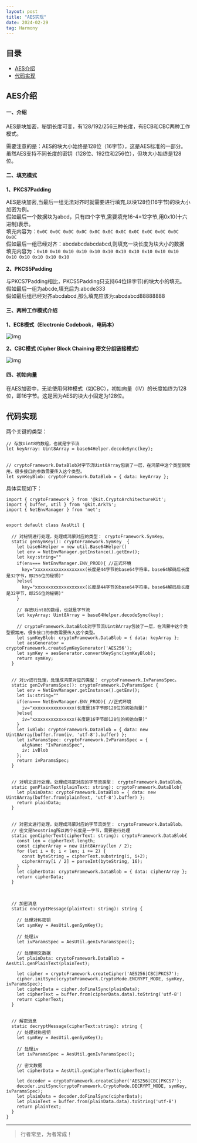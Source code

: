 ```yaml
---
layout: post
title: "AES实现"
date: 2024-02-29
tag: Harmony
---
```




## 目录
- [AES介绍](#content1)   
- [代码实现](#content2)   


## <a id="content1">AES介绍</a>

#### **一、介绍**   

AES是块加密，秘钥长度可变，有128/192/256三种长度，有ECB和CBC两种工作模式。

需要注意的是：AES的块大小始终是128位（16字节），这是AES标准的一部分。虽然AES支持不同长度的密钥（128位、192位和256位），但块大小始终是128位。

#### **二、填充模式**  

**1、PKCS7Padding**   

AES是块加密,当最后一组无法对齐时就需要进行填充,以块128位(16字节)的块大小加密为例。           
假如最后一个数据块为abcd，只有四个字节,需要填充16-4=12字节,用0x10(十六进制)表示。        
填充内容为：`0x0C 0x0C 0x0C 0x0C 0x0C 0x0C 0x0C 0x0C 0x0C 0x0C 0x0C 0x0C`       
假如最后一组已经对齐：abcdabcdabcdabcd,则填充一块长度为块大小的数据        
填充内容为：`0x10 0x10 0x10 0x10 0x10 0x10 0x10 0x10 0x10 0x10 0x10 0x10 0x10 0x10 0x10 0x10`   

**2、PKCS5Padding**

与PKCS7Padding相比，PKCS5Padding只支持64位(8字节)的块大小的填充。          
假如最后一组为abcde,填充后为:abcde333     
假如最后组已经对齐abcdabcd,那么填充应该为:abcdabcd88888888    


#### **三、两种工作模式介绍**    


**1、ECB模式（Electronic Codebook，电码本）**

<img src="/images/encrypted/des13.png" alt="img">

**2、CBC模式 (Cipher Block Chaining 密文分组链接模式）**   

<img src="/images/encrypted/des14.png" alt="img">

#### **四、初始向量**   

在AES加密中，无论使用何种模式（如CBC），初始向量（IV）的长度始终为128位，即16字节。这是因为AES的块大小固定为128位。



## <a id="content2">代码实现</a>

两个关键的类型：
```
// 存放Uint8的数组，也就是字节流
let keyArray: Uint8Array = base64Helper.decodeSync(key);


// cryptoFramework.DataBlob对字节流Uint8Array包装了一层，在鸿蒙中这个类型很常用，很多接口的参数需要传入这个类型。
let symKeyBlob: cryptoFramework.DataBlob = { data: keyArray };
```


具体实现如下：     
```
import { cryptoFramework } from '@kit.CryptoArchitectureKit';
import { buffer, util } from '@kit.ArkTS';
import { NetEnvManager } from 'net';


export default class AesUtil {

  // 对秘钥进行处理，处理成鸿蒙对应的类型： cryptoFramework.SymKey。
  static genSymKey(): cryptoFramework.SymKey  {
    let base64Helper = new util.Base64Helper()
    let env = NetEnvManager.getInstance().getEnv();
    let key:string=""
    if(env=== NetEnvManager.ENV_PROD){ //正式环境
      key="xxxxxxxxxxxxxxxxxxx(长度是44字节的base64字符串，base64解码后长度是32字节，即256位的秘钥)"
    }else{
      key="xxxxxxxxxxxxxxxxxxx(长度是44字节的base64字符串，base64解码后长度是32字节，即256位的秘钥)"
    }

    // 存放Uint8的数组，也就是字节流
    let keyArray: Uint8Array = base64Helper.decodeSync(key);

    // cryptoFramework.DataBlob对字节流Uint8Array包装了一层，在鸿蒙中这个类型很常用，很多接口的参数需要传入这个类型。
    let symKeyBlob: cryptoFramework.DataBlob = { data: keyArray };
    let aesGenerator = cryptoFramework.createSymKeyGenerator('AES256');
    let symKey = aesGenerator.convertKeySync(symKeyBlob);
    return symKey;
  }


  // 对iv进行处理，处理成鸿蒙对应的类型： cryptoFramework.IvParamsSpec。
  static genIvParamsSpec(): cryptoFramework.IvParamsSpec {
    let env = NetEnvManager.getInstance().getEnv();
    let iv:string=""
    if(env=== NetEnvManager.ENV_PROD){ //正式环境
      iv="xxxxxxxxxxxxxxxx(长度是16字节即128位的初始向量)"
    }else{
      iv="xxxxxxxxxxxxxxxx(长度是16字节即128位的初始向量)"
    }
    let ivBlob: cryptoFramework.DataBlob = { data: new Uint8Array(buffer.from(iv, 'utf-8').buffer) };
    let ivParamsSpec: cryptoFramework.IvParamsSpec = {
      algName: "IvParamsSpec",
      iv: ivBlob
    };
    return ivParamsSpec;
  }


  // 对明文进行处理，处理成鸿蒙对应的字节流类型： cryptoFramework.DataBlob。
  static genPlainText(plainText: string): cryptoFramework.DataBlob{
    let plainData: cryptoFramework.DataBlob = { data: new Uint8Array(buffer.from(plainText, 'utf-8').buffer) };
    return plainData;
  }


  // 对密文进行处理，处理成鸿蒙对应的字节流类型： cryptoFramework.DataBlob。
  // 密文是hexstring所以两个长度是一字节，需要进行处理
  static genCipherText(cipherText: string): cryptoFramework.DataBlob{
    const len = cipherText.length;
    const cipherArray = new Uint8Array(len / 2);
    for (let i = 0; i < len; i += 2) {
      const byteString = cipherText.substring(i, i+2);
      cipherArray[i / 2] = parseInt(byteString, 16);
    }
    let cipherData: cryptoFramework.DataBlob = { data: cipherArray };
    return cipherData;
  }



  // 加密消息
  static encryptMessage(plainText: string): string {

    // 处理对称密钥
    let symKey = AesUtil.genSymKey();

    // 处理iv
    let ivParamsSpec = AesUtil.genIvParamsSpec();

    // 处理明文数据
    let plainData: cryptoFramework.DataBlob = AesUtil.genPlainText(plainText);

    let cipher = cryptoFramework.createCipher('AES256|CBC|PKCS7');
    cipher.initSync(cryptoFramework.CryptoMode.ENCRYPT_MODE, symKey, ivParamsSpec);
    let cipherData = cipher.doFinalSync(plainData);
    let cipherText = buffer.from(cipherData.data).toString('utf-8')
    return cipherText;
  }


  // 解密消息
  static decryptMessage(cipherText:string): string {
    // 处理对称密钥
    let symKey = AesUtil.genSymKey();

    // 处理iv
    let ivParamsSpec = AesUtil.genIvParamsSpec();

    // 密文数据
    let cipherData = AesUtil.genCipherText(cipherText);

    let decoder = cryptoFramework.createCipher('AES256|CBC|PKCS7');
    decoder.initSync(cryptoFramework.CryptoMode.DECRYPT_MODE, symKey, ivParamsSpec);
    let plainData = decoder.doFinalSync(cipherData);
    let plainText = buffer.from(plainData.data).toString('utf-8')
    return plainText;
  }
}
```


----------
>  行者常至，为者常成！


